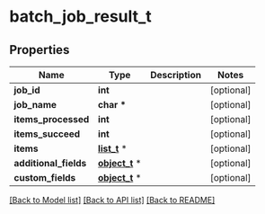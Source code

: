 # batch_job_result_t

## Properties
Name | Type | Description | Notes
------------ | ------------- | ------------- | -------------
**job_id** | **int** |  | [optional] 
**job_name** | **char \*** |  | [optional] 
**items_processed** | **int** |  | [optional] 
**items_succeed** | **int** |  | [optional] 
**items** | [**list_t**](batch_job_result_item.md) \* |  | [optional] 
**additional_fields** | [**object_t**](.md) \* |  | [optional] 
**custom_fields** | [**object_t**](.md) \* |  | [optional] 

[[Back to Model list]](../README.md#documentation-for-models) [[Back to API list]](../README.md#documentation-for-api-endpoints) [[Back to README]](../README.md)


